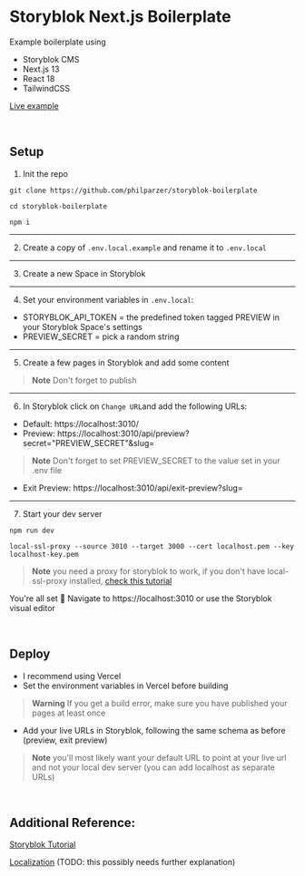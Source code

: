 # Storyblok Next.js Boilerplate

Example boilerplate using
- Storyblok CMS
- Next.js 13
- React 18
- TailwindCSS

<a href="https://storyblok-boilerplate.vercel.app/">Live example</a>

<br>

## Setup

1. Init the repo
```console
git clone https://github.com/philparzer/storyblok-boilerplate
```
```console
cd storyblok-boilerplate
```
```console
npm i
```
---
2. Create a copy of `.env.local.example` and rename it to `.env.local`
---
3. Create a new Space in Storyblok
---
4. Set your environment variables in `.env.local`:
- STORYBLOK_API_TOKEN = the predefined token tagged PREVIEW in your Storyblok Space's settings
- PREVIEW_SECRET = pick a random string
---
5. Create a few pages in Storyblok and add some content
> **Note** Don't forget to publish

---
6. In Storyblok click on `Change URL`and add the following URLs:

- Default: https://localhost:3010/
- Preview: https://localhost:3010/api/preview?secret="PREVIEW_SECRET"&slug=
> **Note** Don't forget to set PREVIEW_SECRET to the value set in your .env file
- Exit Preview: https://localhost:3010/api/exit-preview?slug=
---
7. Start your dev server
```
npm run dev
```
```
local-ssl-proxy --source 3010 --target 3000 --cert localhost.pem --key localhost-key.pem
```
> **Note** you need a proxy for storyblok to work, if you don't have local-ssl-proxy installed, <a href="https://www.storyblok.com/faq/setup-dev-server-https-proxy">check this tutorial</a>

You're all set 🎉 
Navigate to https://localhost:3010 or use the Storyblok visual editor

<br>

## Deploy

- I recommend using Vercel
- Set the environment variables in Vercel before building
> **Warning** If you get a build error, make sure you have published your pages at least once
- Add your live URLs in Storyblok, following the same schema as before (preview, exit preview)
> **Note** you'll most likely want your default URL to point at your live url and not your local dev server (you can add localhost as separate URLs)

<br>

## Additional Reference:

<a href="https://www.storyblok.com/tp/add-a-headless-cms-to-next-js-in-5-minutes"> Storyblok Tutorial</a>

<a href="https://www.storyblok.com/tp/manage-multilingual-content-in-storyblok-and-next-js"> Localization</a> (TODO: this possibly needs further explanation)
